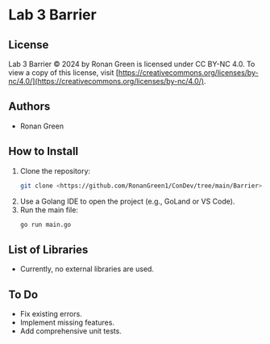 # Lab 3 Barrier

## License
Lab 3 Barrier © 2024 by Ronan Green is licensed under CC BY-NC 4.0. To view a copy of this license, visit [https://creativecommons.org/licenses/by-nc/4.0/](https://creativecommons.org/licenses/by-nc/4.0/).

## Authors
- Ronan Green

## How to Install
1. Clone the repository:
   ```sh
   git clone <https://github.com/RonanGreen1/ConDev/tree/main/Barrier>
   ```
2. Use a Golang IDE to open the project (e.g., GoLand or VS Code).
3. Run the main file:
   ```sh
   go run main.go
   ```

## List of Libraries
- Currently, no external libraries are used.

## To Do
- Fix existing errors.
- Implement missing features.
- Add comprehensive unit tests.